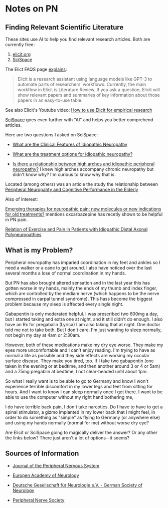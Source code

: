 # Notes on PN

## Finding Relevant Scientific Literature 

These sites use AI to help you find relevant research articles. Both are currently free:

1. [elicit.org](https://elicit.org) 
2. [SciSpace](https://typeset.io/)

The Elict FAQS page [explains](https://elicit.org/faq#what-is-elicit):

> Elicit is a research assistant using language models like GPT-3 to automate parts of researchers’ workflows. Currently, the main workflow
in Elicit is Literature Review. If you ask a question, Elicit will show relevant papers and summaries of key information about those papers
in an easy-to-use table.

See also Elicit's Youtube video: [How to use Elicit for empirical research](https://youtu.be/IYvnivEl8Hw)

[SciSpace](https://typeset.io/) goes even further with "AI" and helps you better comprehend articles.

Here are two questions I asked on SciSpace:

- [What are the Clinical Features of Idiopathic Neuropathy](https://typeset.io/search?q=What%20are%20the%20clinical%20features%20of%20idiopathic%20peripheral%20neuropathy?)

- [What are the treatment options for idiopathic neuropathy?](https://typeset.io/search?q=What%20are%20the%20treatment%20options%20for%20idiopathic%20peripheral%20neuropathy?)

- [Is there a relationship between high arches and idiopathic peripheral neuropathy?](https://typeset.io/search?q=Is%20there%20a%20relationship%20between%20high%20arches%20and%20idiopathic%20peripheral%20neuropathy?)
  I knew high arches accompany chronic neuropathy but didn't know why? I'm curious to know why that is. 

Located (among others) was an article the study the relationship between [Peripheral Neuropahty and Cognitive Performance in the Elderly](https://typeset.io/papers/relationship-between-peripheral-neuropathy-and-cognitive-22jmkhi5gp)

Also of interest:

[Emerging therapies for neuropathic pain: new molecules or new indications for old treatments?](https://typeset.io/papers/emerging-therapies-for-neuropathic-pain-new-molecules-or-new-35onfglesz)
mentions oxcarbazepine has recetly shown to be helpful in PN pain.

[Relation of Exercise and Pain in Patients with Idiopathic Distal Axonal Polyneuropathies](https://typeset.io/papers/relation-of-exercise-and-pain-in-patients-with-idiopathic-1wvbknmogh)

## What is my Problem?

Peripheral neuropathy has imparied coordination in my feet and ankles so I need a walker or a cane to get around. I also have noticed over the last
several months a lose of normal coordination in my hands.

But PN has also brought altered sensation and in the last year this has gotten worse in my hands, mainly the ends of my thumb and index finger, which are
controlled by the mediam nerve (which happens to be the nerve compressed in carpal tunnel syndrome). This hass become the biggest problem because my
sleep is affected every single night. 

Gabapentin is only moderated helpful. I was prescribed two 600mg a day, but I started taking and extra one at night, and it still didn't do enough.
I also have an Rx for pregabalin (Lyrica) I am also taking that at night. One doctor told me
not to take both. But I don't care. I'm just wanting to sleep normally, not begin my day at 4am or 2:30am.

However, both of these medications make my dry eye worse. They make my eyes more uncomfortable and I can't enjoy reading. I'm trying to have as normal
a life as possible and they side effects are worsing my occular surface disease. They make you tired, too. If I take two gabapentin (one taken in the evening
or at bedtime, and then another around 3 or 4 or 5am) and a 75mg pregablin at bedtime, I not clear-headed until about 1pm. 

So what I really want is to be able to go to Germany and know I won't experience terrible discomfort in my lower legs and feet from sitting for hours.
And I want to know I can sleep normally once I get there. I want to be able to use the computer without my right hand bothering me,

I do have terrible back pain, I don't take narcotics. Do I have to have to get a spinal stimulator, a gizmo implanted in my lower back that I might feel,
in order to do something as "simple" as flying to Germany (or anywhere else) and using my hands normally (normal for me) without worse dry eye? 

Are Elicit or SciSpace going to magically deliver the answer? Or any other the links below? There just aren't a lot of options--it seems?

## Sources of Information

- [Journal of the Peripheral Nervous System](https://typeset.io/journals/journal-of-the-peripheral-nervous-system-2dnirmy5)

- [Europen Academy of Neurology](https://www.ean.org/home/partners-and-collaborators/subspecialty-partner-societies/pns-peripheral-nerve-society)

- [Deutsche Gesellschaft für Neurologie e.V. - German Society of Neurology](https://dgn.org/)

- [Peripheral Nerve Society](https://pnsociety.com/)
